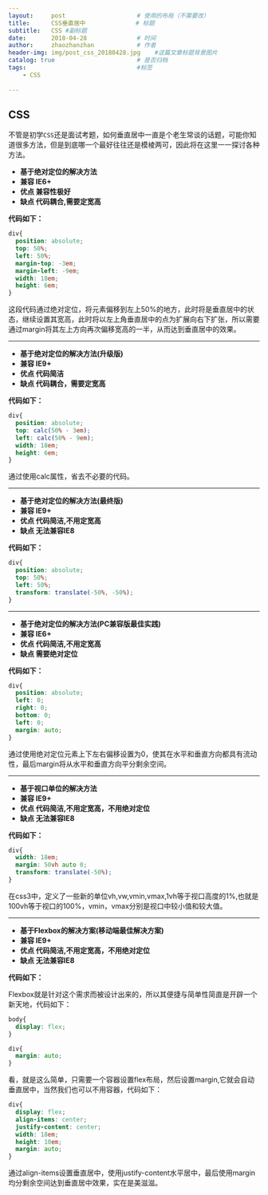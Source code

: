 ```yaml
---
layout:     post                    # 使用的布局（不需要改）
title:      CSS垂直居中              # 标题 
subtitle:   CSS #副标题
date:       2018-04-28              # 时间
author:     zhaozhanzhan            # 作者
header-img: img/post_css_20180428.jpg    #这篇文章标题背景图片
catalog: true                       # 是否归档
tags:                               #标签
    - CSS
    
---
```

## CSS
不管是初学`CSS`还是面试考题，如何垂直居中一直是个老生常谈的话题，可能你知道很多方法，但是到底哪一个最好往往还是模棱两可，因此将在这里一一探讨各种方法。

* **基于绝对定位的解决方法**
* **兼容 IE6+**
* **优点 兼容性极好**
* **缺点 代码耦合,需要定宽高**

**代码如下：**
```css
div{ 
  position: absolute; 
  top: 50%;
  left: 50%;
  margin-top: -3em;
  margin-left: -9em;
  width: 18em;
  height: 6em;
}
```

这段代码通过绝对定位，将元素偏移到左上50%的地方，此时将是垂直居中的状态，继续设置其宽高，此时将以左上角垂直居中的点为扩展向右下扩张，所以需要通过margin将其左上方向再次偏移宽高的一半，从而达到垂直居中的效果。

***

* **基于绝对定位的解决方法(升级版)**
* **兼容 IE9+**
* **优点 代码简洁**
* **缺点 代码耦合，需要定宽高**

**代码如下：**
```css
div{ 
  position: absolute;
  top: calc(50% - 3em);
  left: calc(50% - 9em);
  width: 18em;
  height: 6em;
}
```
通过使用calc属性，省去不必要的代码。

***

* **基于绝对定位的解决方法(最终版)**
* **兼容 IE9+**
* **优点 代码简洁,不用定宽高**
* **缺点 无法兼容IE8**

**代码如下：**
```css
div{ 
  position: absolute;
  top: 50%;
  left: 50%;
  transform: translate(-50%, -50%);
}
```
***

* **基于绝对定位的解决方法(PC兼容版最佳实践)**
* **兼容 IE6+**
* **优点 代码简洁,不用定宽高**
* **缺点 需要绝对定位**

**代码如下：**
```css
div{ 
  position: absolute;
  left: 0;
  right: 0;
  bottom: 0;
  left: 0;
  margin: auto;
}
```
通过使用绝对定位元素上下左右偏移设置为0，使其在水平和垂直方向都具有流动性，最后margin将从水平和垂直方向平分剩余空间。

***

* **基于视口单位的解决方法**
* **兼容 IE9+**
* **优点 代码简洁,不用定宽高，不用绝对定位**
* **缺点 无法兼容IE8**

**代码如下：**
```css
div{ 
  width: 18em;
  margin: 50vh auto 0;
  transform: translate(-50%);
}
```
在css3中，定义了一些新的单位vh,vw,vmin,vmax,1vh等于视口高度的1%,也就是100vh等于视口的100%，vmin，vmax分别是视口中较小值和较大值。

***

* **基于Flexbox的解决方案(移动端最佳解决方案)**
* **兼容 IE9+**
* **优点 代码简洁,不用定宽高，不用绝对定位**
* **缺点 无法兼容IE8**

**代码如下：**

Flexbox就是针对这个需求而被设计出来的，所以其便捷与简单性简直是开辟一个新天地，代码如下：

```css
body{
  display: flex;
}

div{
  margin: auto;
}
```

看，就是这么简单，只需要一个容器设置flex布局，然后设置margin,它就会自动垂直居中，当然我们也可以不用容器，代码如下：

```css
div{
  display: flex;
  align-items: center;
  justify-content: center;
  width: 18em;
  height: 10em;
  margin: auto;
}
```

通过align-items设置垂直居中，使用justify-content水平居中，最后使用margin均分剩余空间达到垂直居中效果，实在是美滋滋。
